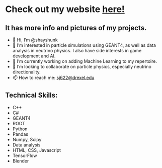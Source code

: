 # Check out my website [here!](https://shayshunk.github.io)
## It has more info and pictures of my projects.

- 👋 Hi, I’m @shayshunk
- 👀 I’m interested in particle simulations using GEANT4, as well as data analysis in neutrino physics. I also have side interests in game development and AI. 
- 🌱 I’m currently working on adding Machine Learning to my repertoire. 
- 💞️ I’m looking to collaborate on particle physics, especially neutrino directionality. 
- 📫 How to reach me: sj622@drexel.edu

<!---
shayshunk/shayshunk is a ✨ special ✨ repository because its `README.md` (this file) appears on your GitHub profile.
You can click the Preview link to take a look at your changes.
--->
<h2>
  Technical Skills:
</h2>

 * C++
 * C#
 * GEANT4
 * ROOT
 * Python
 * Pandas
 * Numpy, Scipy
 * Data analysis
 * HTML, CSS, Javascript
 * TensorFlow
 * Blender
